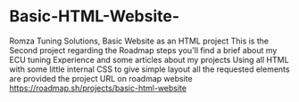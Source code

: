 # Basic-HTML-Website-
Romza Tuning Solutions, Basic Website as an HTML project
This is the Second project regarding the Roadmap steps 
you'll find a brief about my ECU tuning Experience and some articles about my projects
Using all HTML with some little internal CSS to give simple layout
all the requested elements are provided 
the project URL on roadmap website
https://roadmap.sh/projects/basic-html-website
